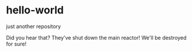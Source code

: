 # hello-world
just another repository

Did you hear that? They've shut down the main reactor! We'll be destroyed for sure!
